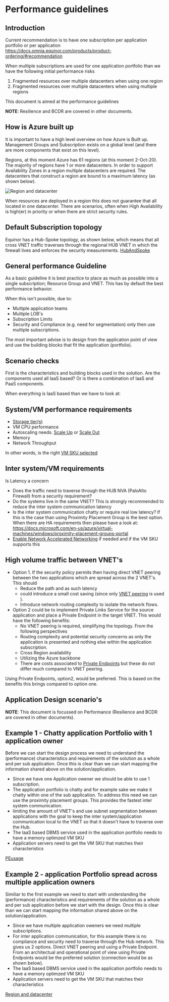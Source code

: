 # Performance guidelines
 	


## Introduction

Current recommendation is to have one subscription per application portfolio or per application
https://docs.omnia.equinor.com/products/product-ordering/#recommendation
 
When multiple subscriptions are used for one application portfolio than we have the following initial performance risks
1.	Fragmented resources over multiple datacenters when using one region
2.	Fragmented resources over multiple datacenters when using multiple regions

This document is aimed at the performance guidelines

**NOTE**: Resilience and BCDR are covered in other documents.

## How is Azure built up

It is important to have a high level overview on how Azure is Built up. Management Groups and Subscription exists on a global level (and there are more components that exist on this level).

Regions, at this moment Azure has 61 regions (at this moment 2-Oct-20). The majority of regions have 1 or more datacenters.
In order to support Availability Zones in a region multiple datacenters are required.
The datacenters that construct a region are bound to a maximum latency (as shown below).

![Region and datacenter](https://github.com/mcancillo/testprivaterepo/edit/main/img/tshirt.png)  

When resources are deployed in a region this does not guarantee that all located in one datacenter. There are scenarios, often when High Availability is high(er) in priority or when there are strict security rules.
 
## Default Subscription topology

Equinor has a Hub-Spoke topology, as shown below, which means that all cross VNET traffic traverses through the regional  HUB VNET in which the firewall lives and enforces the security measurements.
[HubAndSpoke](/img/hubspoke.png)  


## General performance Guideline

As a basic guideline it is best practice to place as much as possible into a single subscription; Resource Group and VNET. This has by default the best performance behavior. 

When this isn't possible, due to:
 * Multiple application teams
 * Multiple LOB's
 * Subscription Limits
 * Security and Compliance (e.g. need for segmentation)
only then use multiple subscriptions.

The most important advise is to design from the application point of view and use the building blocks that fit the application (portfolio).



## Scenario checks

First is the characteristics and building blocks used in the solution. Are the components used all IaaS based? Or is there a combination of IaaS and PaaS components.

When everything is IaaS based than we have to look at: 


## System/VM performance requirements 
 * [Storage tier(s)](https://docs.microsoft.com/en-us/azure/storage/)
 * VM CPU performance
 * Autoscaling needs. [Scale Up](https://docs.microsoft.com/en-us/azure/virtual-machine-scale-sets/virtual-machine-scale-sets-vertical-scale-reprovision) or [Scale Out](https://docs.microsoft.com/en-us/azure/virtual-machine-scale-sets/virtual-machine-scale-sets-autoscale-overview)
 * Memory
 * Network Throughput

In other words, is the right [VM SKU selected](https://docs.microsoft.com/en-us/azure/virtual-machines/sizes)



## Inter system/VM requirements

Is Latency a concern 
 * Does the traffic need to traverse through the HUB NVA (PaloAlto Firewall) from a security requirement?
 * Do the systems live in the same VNET? This is strongly recommended to reduce the inter system communication latency
 * Is the inter system communication chatty or require real low latency? If this is the case than using Proximity Placement Group is the best option. When there are HA requirements then please have a look at: https://docs.microsoft.com/en-us/azure/virtual-machines/windows/proximity-placement-groups-portal
 * [Enable Network Accelerated Networking](https://docs.microsoft.com/en-us/azure/virtual-network/create-vm-accelerated-networking-cli#limitations-and-constraints) if needed and if the VM SKU supports this



## High volume traffic between VNET's 

 *  Option 1. If the security policy permits then having direct VNET peering between the two applications which are spread across the 2 VNET's. This should
    *	Reduce the path and as such latency
    *	could introduce a small cost saving (since only [VNET peering](https://azure.microsoft.com/en-us/pricing/details/virtual-network/) is used  ).
    *	Introduce network routing complexity to isolate the network flows.
 * Option 2 could be to implement Private Links Service for the source application and place a Private Endpoint in the target VNET.  This would have the following benefits:
    *	No VNET peering is required, simplifying the topology. From the following perspectives
    *	Routing complexity and potential security concerns as only the application is presented and nothing else within the application subscription.
    *	Cross Region availability
    *	Utilizing the Azure backbone
    *	There are costs associated to [Private Endpoints](https://azure.microsoft.com/en-us/pricing/details/private-link/) but these do not differ much compared to VNET peering.

Using Private Endpoints, option2, would be preferred. This is based on the benefits this brings compared to option one.   




## Application Design scenario's

**NOTE**: This document is focussed on Performance (Resilience and BCDR are covered in other documents).

## Example 1 - Chatty application Portfolio with 1 application owner


Before we can start the design process we need to understand the (performance) characteristics and requirements of the solution as a whole and per sub application.
Once this is clear than we can start mapping the information shared above on the solution/application.

* Since we have one Application owener we should be able to use 1 subscription.
* The application portfolio is chatty and for example sake we make it chatty within one of the sub application. To address this need we can use the proximity placement groups. This provides the fastest inter system communication.
* limiting the amount of VNET's and use subnet segmentation between applications with the goal to keep the inter system/application communication local to the VNET so that it doesn't have to traverse over the Hub.
* The IaaS based DBMS service used in the application portfolio needs to have a memory optimzed VM SKU
* Application servers need to get the VM SKU that matches their characteristics

[PEusage](/img/PEusage.png)

## Example 2 - application Portfolio spread across multiple application owners


Similiar to the first example we need to start with understanding the (performance) characteristics and requirements of the solution as a whole and per sub application before we start with the design.
Once this is clear than we can start mapping the information shared above on the solution/application.

* Since we have multiple application oweners we need multiple subscriptions.
* For inter application communication, for this example there is no compliance and security need to traverse through the Hub network. This gives us 2 options. Direct VNET peering and using a Private Endpoint. From an architectual and operational point of view using Private Endpoints would be the preferred solution (connection would be as shown below). 
* The IaaS based DBMS service used in the application portfolio needs to have a memory optimzed VM SKU
* Application servers need to get the VM SKU that matches their characteristics

[Region and datacenter](/img/tshirt.png)
















